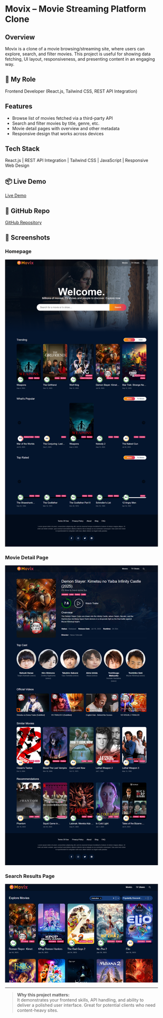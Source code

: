 # Movix – Movie Streaming Platform Clone

## Overview

Movix is a clone of a movie browsing/streaming site, where users can explore, search, and filter movies. This project is useful for showing data fetching, UI layout, responsiveness, and presenting content in an engaging way.

## 🚀 My Role

Frontend Developer (React.js, Tailwind CSS, REST API Integration)

## Features

- Browse list of movies fetched via a third-party API
- Search and filter movies by title, genre, etc.
- Movie detail pages with overview and other metadata
- Responsive design that works across devices

## Tech Stack

React.js | REST API Integration | Tailwind CSS | JavaScript | Responsive Web Design

## 📦 Live Demo

[Live Demo](https://movix-rose-seven.vercel.app/)

## 📂 GitHub Repo

[GitHub Repository](https://github.com/ArsalanAteeq11/Movix)

## 📸 Screenshots

### Homepage

![Homepage Screenshot](./screenshots/homePage.png)

### Movie Detail Page

![Movie Detail Page Screenshot](./screenshots/detailed-page.png)

### Search Results Page

![Search Results Page Screenshot](./screenshots/search-results.png)

---

> **Why this project matters:**  
> It demonstrates your frontend skills, API handling, and ability to deliver a polished user interface. Great for potential clients who need content-heavy sites.
